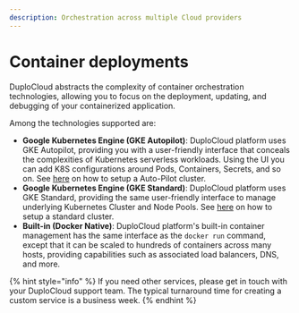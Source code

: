 ```yaml
---
description: Orchestration across multiple Cloud providers
---
```


# Container deployments

DuploCloud abstracts the complexity of container orchestration technologies, allowing you to focus on the deployment, updating, and debugging of your containerized application.&#x20;

Among the technologies supported are:

* **Google Kubernetes Engine (GKE Autopilot)**: DuploCloud platform uses GKE Autopilot, providing you with a user-friendly interface that conceals the complexities of Kubernetes serverless workloads. Using the UI you can add K8S configurations around Pods, Containers, Secrets, and so on. See [here](use-cases/disaster-recovery/creating-gke-autopilot-cluster.md) on how to setup a Auto-Pilot cluster.
* **Google Kubernetes Engine (GKE Standard)**: DuploCloud platform uses GKE Standard, providing the same user-friendly interface to manage underlying Kubernetes Cluster and Node Pools. See [here](use-cases/disaster-recovery/creating-gke-standard-cluster.md) on how to setup a standard cluster.
* **Built-in (Docker Native)**: DuploCloud platform's built-in container management has the same interface as the `docker run` command, except that it can be scaled to hundreds of containers across many hosts, providing capabilities such as associated load balancers, DNS, and more.

{% hint style="info" %}
If you need other services, please get in touch with your DuploCloud support team. The typical turnaround time for creating a custom service is a business week.&#x20;
{% endhint %}

